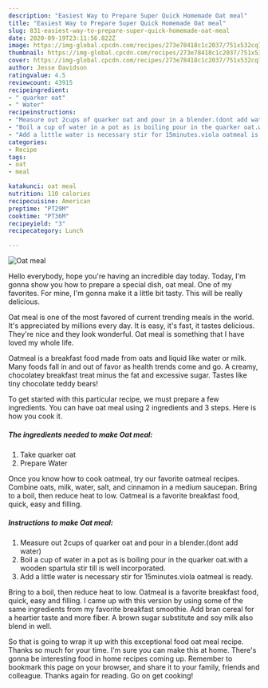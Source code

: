 ```yaml
---
description: "Easiest Way to Prepare Super Quick Homemade Oat meal"
title: "Easiest Way to Prepare Super Quick Homemade Oat meal"
slug: 831-easiest-way-to-prepare-super-quick-homemade-oat-meal
date: 2020-09-19T23:11:56.822Z
image: https://img-global.cpcdn.com/recipes/273e78418c1c2037/751x532cq70/oat-meal-recipe-main-photo.jpg
thumbnail: https://img-global.cpcdn.com/recipes/273e78418c1c2037/751x532cq70/oat-meal-recipe-main-photo.jpg
cover: https://img-global.cpcdn.com/recipes/273e78418c1c2037/751x532cq70/oat-meal-recipe-main-photo.jpg
author: Jesse Davidson
ratingvalue: 4.5
reviewcount: 43915
recipeingredient:
- " quarker oat"
- " Water"
recipeinstructions:
- "Measure out 2cups of quarker oat and pour in a blender.(dont add water)"
- "Boil a cup of water in a pot as is boiling pour in the quarker oat.with a wooden spartula stir till is well incorporated."
- "Add a little water is necessary stir for 15minutes.viola oatmeal is ready."
categories:
- Recipe
tags:
- oat
- meal

katakunci: oat meal 
nutrition: 110 calories
recipecuisine: American
preptime: "PT29M"
cooktime: "PT36M"
recipeyield: "3"
recipecategory: Lunch

---
```



![Oat meal](https://img-global.cpcdn.com/recipes/273e78418c1c2037/751x532cq70/oat-meal-recipe-main-photo.jpg)

Hello everybody, hope you're having an incredible day today. Today, I'm gonna show you how to prepare a special dish, oat meal. One of my favorites. For mine, I'm gonna make it a little bit tasty. This will be really delicious.

Oat meal is one of the most favored of current trending meals in the world. It's appreciated by millions every day. It is easy, it's fast, it tastes delicious. They're nice and they look wonderful. Oat meal is something that I have loved my whole life.

Oatmeal is a breakfast food made from oats and liquid like water or milk. Many foods fall in and out of favor as health trends come and go. A creamy, chocolatey breakfast treat minus the fat and excessive sugar. Tastes like tiny chocolate teddy bears!


To get started with this particular recipe, we must prepare a few ingredients. You can have oat meal using 2 ingredients and 3 steps. Here is how you cook it.

<!--inarticleads1-->

##### The ingredients needed to make Oat meal:

1. Take  quarker oat
1. Prepare  Water


Once you know how to cook oatmeal, try our favorite oatmeal recipes. Combine oats, milk, water, salt, and cinnamon in a medium saucepan. Bring to a boil, then reduce heat to low. Oatmeal is a favorite breakfast food, quick, easy and filling. 

<!--inarticleads2-->

##### Instructions to make Oat meal:

1. Measure out 2cups of quarker oat and pour in a blender.(dont add water)
1. Boil a cup of water in a pot as is boiling pour in the quarker oat.with a wooden spartula stir till is well incorporated.
1. Add a little water is necessary stir for 15minutes.viola oatmeal is ready.


Bring to a boil, then reduce heat to low. Oatmeal is a favorite breakfast food, quick, easy and filling. I came up with this version by using some of the same ingredients from my favorite breakfast smoothie. Add bran cereal for a heartier taste and more fiber. A brown sugar substitute and soy milk also blend in well. 

So that is going to wrap it up with this exceptional food oat meal recipe. Thanks so much for your time. I'm sure you can make this at home. There's gonna be interesting food in home recipes coming up. Remember to bookmark this page on your browser, and share it to your family, friends and colleague. Thanks again for reading. Go on get cooking!

